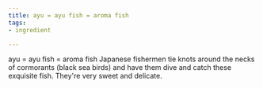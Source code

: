 ```yaml
---
title: ayu = ayu fish = aroma fish
tags:
- ingredient

---
```

ayu = ayu fish = aroma fish Japanese fishermen tie knots around the necks of cormorants (black sea birds) and have them dive and catch these exquisite fish. They're very sweet and delicate.
